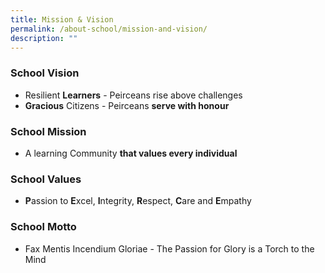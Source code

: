```yaml
---
title: Mission & Vision
permalink: /about-school/mission-and-vision/
description: ""
---
```


### School Vision

*   Resilient **Learners** - Peirceans rise above challenges
*   **Gracious** Citizens - Peirceans **serve with honour**

### School Mission

*   A learning Community **that values every individual**

### School Values

*   **P**assion to **E**xcel, **I**ntegrity, **R**espect, **C**are and **E**mpathy

### School Motto

*   Fax Mentis Incendium Gloriae - The Passion for Glory is a Torch to the Mind